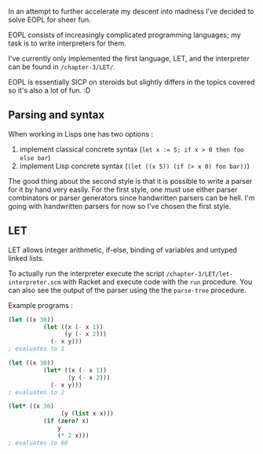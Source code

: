 In an attempt to further accelerate my descent into madness I've decided to solve EOPL for sheer fun.

EOPL consists of increasingly complicated programming languages; my task is to write interpreters for them. 

I've currently only implemented the first language, LET, and the interpreter can be found in `/chapter-3/LET/`. 

EOPL is essentially SICP on steroids but slightly differs in the topics covered so it's also a lot of fun. :D

## Parsing and syntax

When working in Lisps one has two options :

1. implement classical concrete syntax (`let x := 5; if x > 0 then foo else bar`)
2. implement Lisp concrete syntax (`(let ((x 5)) (if (> x 0) foo bar))`) 

The good thing about the second style is that it is possible to write a parser for it by hand very easily. For the first style, one must use either parser combinators or parser generators since handwritten parsers can be hell. I'm going with handwritten parsers for now so I've chosen the first style. 

## LET 

LET allows integer arithmetic, if-else, binding of variables and untyped linked lists. 

To actually run the interpreter execute the script `/chapter-3/LET/let-interpreter.scm` with Racket and execute code with the `run` procedure. You can also see the output of the parser using the the `parse-tree` procedure. 

Example programs : 

```scheme
(let ((x 30))
          (let ((x (- x 1))
                (y (- x 2)))
            (- x y)))
; evaluates to 1 
```

```scheme 
(let ((x 30))
          (let* ((x (- x 1))
                 (y (- x 2)))
            (- x y)))
; evaluates to 2
```

```scheme
(let* ((x 30)
               (y (list x x)))
          (if (zero? x)
              y
              (* 2 x)))
; evaluates to 60
```
